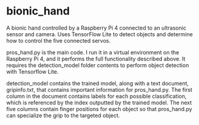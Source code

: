 # bionic_hand
A bionic hand controlled by a Raspberry Pi 4 connected to an ultrasonic sensor and camera. Uses TensorFlow Lite to detect objects and determine how to control the five connected servos.

pros_hand.py is the main code. I run it in a virtual environment on the Raspberry Pi 4, and it performs the full functionality described above. It requires the detection_model folder contents to perform object detection with Tensorflow Lite.

detection_model contains the trained model, along with a text document, gripinfo.txt, that contains important information for pros_hand.py. The first column in the document contains labels for each possible classification, which is referenced by the index outputted by the trained model. The next five columns contain finger positions for each object so that pros_hand.py can specialize the grip to the targeted object.
